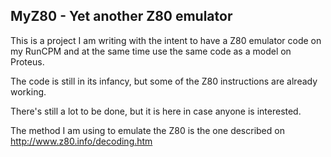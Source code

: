 ## MyZ80 - Yet another Z80 emulator

This is a project I am writing with the intent to have a Z80 emulator code on my RunCPM and at the same time use the same code as a model on Proteus.

The code is still in its infancy, but some of the Z80 instructions are already working.

There's still a lot to be done, but it is here in case anyone is interested.

The method I am using to emulate the Z80 is the one described on http://www.z80.info/decoding.htm

